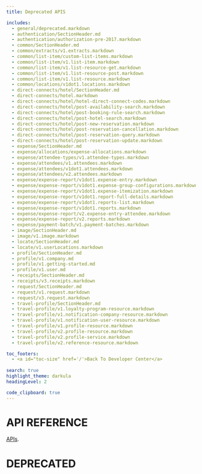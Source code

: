 ```yaml
---
title: Deprecated APIS

includes:
  - general/deprecated.markdown
  - authentication/SectionHeader.md
  - authentication/authorization-pre-2017.markdown
  - common/SectionHeader.md
  - common/extracts/v1.extracts.markdown
  - common/list-item/custom-list-items.markdown
  - common/list-item/v1.list-item.markdown
  - common/list-item/v1.list-resource-get.markdown
  - common/list-item/v1.list-resource-post.markdown
  - common/list-item/v1.list-resource.markdown
  - common/locations/v1dot1.locations.markdown
  - direct-connects/hotel/SectionHeader.md
  - direct-connects/hotel.markdown
  - direct-connects/hotel/hotel-direct-connect-codes.markdown
  - direct-connects/hotel/post-availability-search.markdown
  - direct-connects/hotel/post-booking-rule-search.markdown
  - direct-connects/hotel/post-hotel-search.markdown
  - direct-connects/hotel/post-new-reservation.markdown
  - direct-connects/hotel/post-reservation-cancellation.markdown
  - direct-connects/hotel/post-reservation-query.markdown
  - direct-connects/hotel/post-reservation-update.markdown
  - expense/SectionHeader.md
  - expense/allocations/expense-allocations.markdown
  - expense/attendee-types/v1.attendee-types.markdown
  - expense/attendees/v1.attendees.markdown
  - expense/attendees/v1dot1.attendees.markdown
  - expense/attendees/v2.attendees.markdown
  - expense/expense-report/v1dot1.expense-entry.markdown
  - expense/expense-report/v1dot1.expense-group-configurations.markdown
  - expense/expense-report/v1dot1.expense-itemization.markdown
  - expense/expense-report/v1dot1.report-full-details.markdown
  - expense/expense-report/v1dot1.reports-list.markdown
  - expense/expense-report/v1dot1.reports.markdown
  - expense/expense-report/v2.expense-entry-attendee.markdown
  - expense/expense-report/v2.reports.markdown
  - expense/payment-batch/v1.payment-batches.markdown
  - image/SectionHeader.md
  - image/v1.image.markdown
  - locate/SectionHeader.md
  - locate/v1.userLocations.markdown
  - profile/SectionHeader.md
  - profile/v1.company.md
  - profile/v1.getting-started.md
  - profile/v1.user.md
  - receipts/SectionHeader.md
  - receipts/v3.receipts.markdown
  - request/SectionHeader.md
  - request/v1.request.markdown
  - request/v3.request.markdown
  - travel-profile/SectionHeader.md
  - travel-profile/v1.loyalty-program-resource.markdown
  - travel-profile/v1.notification-company-resource.markdown
  - travel-profile/v1.notification-user-resource.markdown
  - travel-profile/v1.profile-resource.markdown
  - travel-profile/v2.profile-resource.markdown
  - travel-profile/v2.profile-service.markdown
  - travel-profile/v2.reference-resource.markdown

toc_footers:
  - <a id="toc-size" href='/'>Back To Developer Center</a>
  
search: true
highlight_theme: darkula
headingLevel: 2

code_clipboard: true
---
```


# API REFERENCE
[APIs](api-reference).

# DEPRECATED

